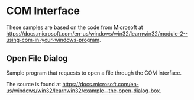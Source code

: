 # COM Interface

These samples are based on the code from Microsoft at https://docs.microsoft.com/en-us/windows/win32/learnwin32/module-2--using-com-in-your-windows-program.

## Open File Dialog

Sample program that requests to open a file through the COM interface.

The source is found at https://docs.microsoft.com/en-us/windows/win32/learnwin32/example--the-open-dialog-box.
